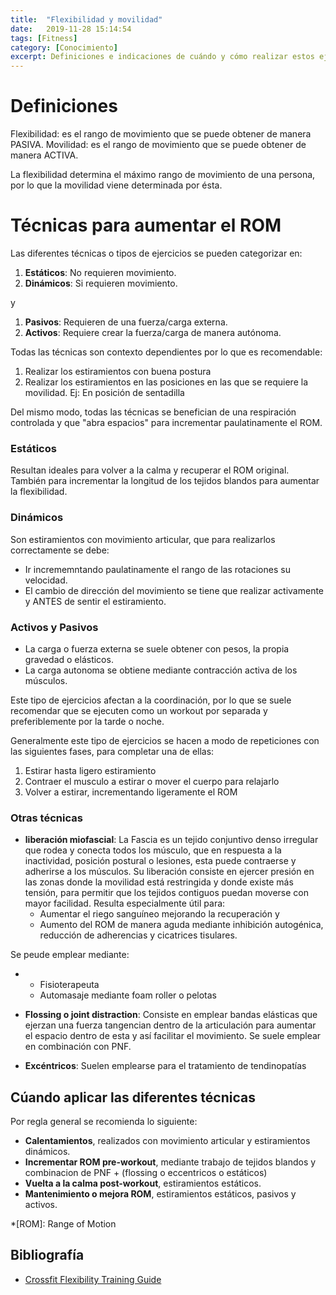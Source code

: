 ```yaml
---
title:  "Flexibilidad y movilidad"
date:   2019-11-28 15:14:54
tags: [Fitness]
category: [Conocimiento]
excerpt: Definiciones e indicaciones de cuándo y cómo realizar estos ejercicios
---
```

# Definiciones

Flexibilidad:
es el rango de movimiento que se puede obtener de manera PASIVA. 
Movilidad:
es el rango de movimiento que se puede obtener de manera ACTIVA.

La flexibilidad determina el máximo rango de movimiento de una persona, por lo que la movilidad viene determinada por ésta.

# Técnicas para aumentar el ROM
Las diferentes técnicas o tipos de ejercicios se pueden categorizar en:
1.  **Estáticos**: No requieren movimiento.
2.  **Dinámicos**: Si requieren movimiento.

y

1.  **Pasivos**: Requieren de una fuerza/carga externa.
2.  **Activos**: Requiere crear la fuerza/carga de manera autónoma.

Todas las técnicas son contexto dependientes por lo que es recomendable:

1.  Realizar los estiramientos con buena postura
2.  Realizar los estiramientos en las posiciones en las que se requiere la movilidad. Ej: En posición de sentadilla

Del mismo modo, todas las técnicas se benefician de una respiración controlada y que "abra espacios" para incrementar paulatinamente el ROM.

### Estáticos

Resultan ideales para volver a la calma y recuperar el ROM original. También para incrementar la longitud de los tejidos blandos para aumentar la flexibilidad.

### Dinámicos

Son estiramientos con movimiento articular, que para realizarlos correctamente se debe:

-   Ir incrememntando paulatinamente el rango de las rotaciones su velocidad.
-   El cambio de dirección del movimiento se tiene que realizar activamente y ANTES de sentir el estiramiento.

### Activos y Pasivos

-   La carga o fuerza externa se suele obtener con pesos, la propia gravedad o elásticos.
-   La carga autonoma se obtiene mediante contracción activa de los músculos.

Este tipo de ejercicios afectan a la coordinación, por lo que se suele recomendar que se ejecuten como un workout por separada y preferiblemente por la tarde o noche.

Generalmente este tipo de ejercicios se hacen a modo de repeticiones con las siguientes fases, para completar una de ellas:

1.  Estirar hasta ligero estiramiento
2.  Contraer el musculo a estirar o mover el cuerpo para relajarlo
3.  Volver a estirar, incrementando ligeramente el ROM

### Otras técnicas

-   **liberación miofascial**: La Fascia es un tejido conjuntivo denso irregular que rodea y conecta todos los músculo, que en respuesta a la inactividad, posición postural o lesiones, esta puede contraerse y adherirse a los músculos. Su liberación consiste en ejercer presión en las zonas donde la movilidad está restringida y donde existe más tensión, para permitir que los tejidos contiguos puedan moverse con mayor facilidad. Resulta especialmente útil para:
    -   Aumentar el riego sanguíneo mejorando la recuperación y
    -   Aumento del ROM de manera aguda mediante inhibición autogénica, reducción de adherencias y cicatrices tisulares.

Se peude emplear mediante:

-   -   Fisioterapeuta
    -   Automasaje mediante foam roller o pelotas

-   **Flossing o joint distraction**: Consiste en emplear bandas elásticas que ejerzan una fuerza tangencian dentro de la articulación para aumentar el espacio dentro de esta y así facilitar el movimiento. Se suele emplear en combinación con PNF.

-   **Excéntricos**: Suelen emplearse para el tratamiento de tendinopatías

## Cúando aplicar las diferentes técnicas

Por regla general se recomienda lo siguiente:

-   **Calentamientos**, realizados con movimiento articular y estiramientos dinámicos.
-   **Incrementar ROM pre-workout**, mediante trabajo de tejidos blandos y combinacion de PNF + (flossing o eccentricos o estáticos)
-   **Vuelta a la calma post-workout**, estiramientos estáticos.
-   **Mantenimiento o mejora ROM**, estiramientos estáticos, pasivos y activos.

*[ROM]: Range of Motion

## Bibliografía

-   [Crossfit Flexibility Training Guide](http://assets.crossfit.com/pdfs/seminars/Flexibility_Training_Guide.pdf)
<!--stackedit_data:
eyJoaXN0b3J5IjpbNDQ2NTk1MTYzXX0=
-->